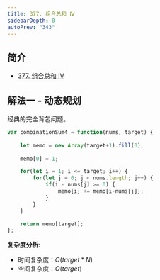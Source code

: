 ```yaml
---
title: 377. 组合总和 Ⅳ
sidebarDepth: 0
autoPrev: "343"
---
```

## 简介
- [377. 组合总和 Ⅳ](https://leetcode-cn.com/problems/combination-sum-iv/)

## 解法一 - 动态规划
经典的完全背包问题。

```javascript
var combinationSum4 = function(nums, target) {
    
    let memo = new Array(target+1).fill(0);
    
    memo[0] = 1;

    for(let i = 1; i <= target; i++) {
        for(let j = 0; j < nums.length; j++) {
            if(i - nums[j] >= 0) {
                memo[i] += memo[i-nums[j]]; 
            }
        }
    }

    return memo[target];
};
```
**复杂度分析**:
- 时间复杂度：$O(target * N)$
- 空间复杂度：$O(target)$
  